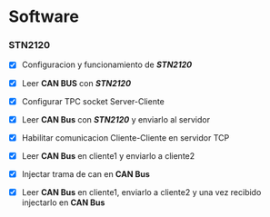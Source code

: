# Software

### STN2120

- [x] Configuracion y funcionamiento de _**STN2120**_
- [x] Leer **CAN BUS** con _**STN2120**_
- [x] Configurar TPC socket Server-Cliente
- [x] Leer **CAN Bus** con _**STN2120**_ y enviarlo al servidor
- [x] Habilitar comunicacion Cliente-Cliente en servidor TCP
- [x] Leer **CAN Bus** en cliente1 y enviarlo a cliente2
- [x] Injectar trama de can en **CAN Bus**
- [x] Leer **CAN Bus** en cliente1, enviarlo a cliente2 y una vez recibido injectarlo en **CAN Bus**

